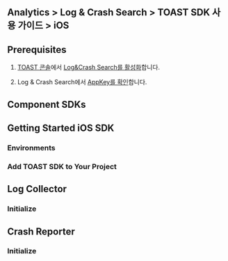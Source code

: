 ## Analytics > Log & Crash Search > TOAST SDK 사용 가이드 > iOS

## Prerequisites

1. [TOAST 콘솔](https://console.cloud.toast.com)에서 [Log&Crash Search를 활성화](https://docs.toast.com/ko/Analytics/Log%20&%20Crash%20Search/ko/console-guide/)합니다.

2. Log & Crash Search에서 [AppKey를 확인](https://docs.toast.com/ko/Analytics/Log%20&%20Crash%20Search/ko/console-guide/#appkey)합니다.

## Component SDKs



## Getting Started iOS SDK

### Environments



### Add TOAST SDK to Your Project



## Log Collector

### Initialize



## Crash Reporter

### Initialize

